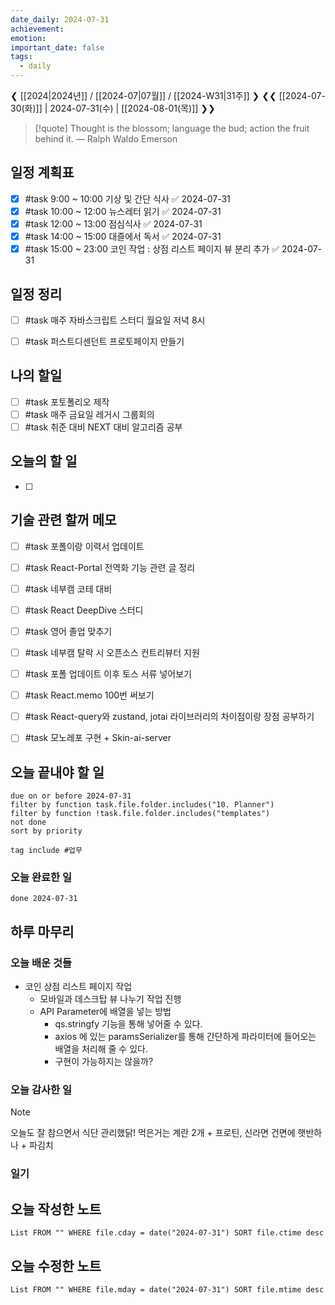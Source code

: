 ```yaml
---
date_daily: 2024-07-31
achievement: 
emotion: 
important_date: false
tags:
  - daily
---
```

❮ [[2024|2024년]] / [[2024-07|07월]] / [[2024-W31|31주]] ❯
❮❮ [[2024-07-30(화)]] | 2024-07-31(수) | [[2024-08-01(목)]] ❯❯

> [!quote] Thought is the blossom; language the bud; action the fruit behind it.
> — Ralph Waldo Emerson

## 일정 계획표


- [x] #task 9:00 ~ 10:00 기상 및 간단 식사 ✅ 2024-07-31
- [x] #task 10:00 ~ 12:00 뉴스레터 읽기 ✅ 2024-07-31
- [x] #task 12:00 ~ 13:00 점심식사 ✅ 2024-07-31
- [x] #task 14:00 ~ 15:00 대즐에서 독서 ✅ 2024-07-31
- [x] #task 15:00  ~ 23:00 코인 작업 : 상점 리스트 페이지 뷰 분리 추가 ✅ 2024-07-31

## 일정 정리
- [ ] #task 매주 자바스크립트 스터디 월요일 저녁 8시
- [ ] #task 퍼스트디센던트 프로토페이지 만들기


 ## 나의 할일

- [ ] #task 포토폴리오 제작
- [ ] #task 매주 금요일 레거시 그룹회의
- [ ] #task 취준 대비 NEXT 대비 알고리즘 공부

## 오늘의 할 일
- [ ] 

## 기술 관련 할꺼 메모

- [ ] #task 포폴이랑 이력서 업데이트
- [ ] #task React-Portal 전역화 기능 관련 글 정리
- [ ] #task 네부캠 코테 대비
- [ ] #task React DeepDive 스터디
- [ ] #task 영어 졸업 맞추기
- [ ] #task 네부캠 탈락 시 오픈소스 컨트리뷰터 지원
- [ ] #task 포폴 업데이트 이후 토스 서류 넣어보기
- [ ] #task React.memo 100번 써보기
- [ ] #task React-query와 zustand, jotai 라이브러리의 차이점이랑 장점 공부하기
- [ ] #task 모노레포 구현 + Skin-ai-server


## 오늘 끝내야 할 일
```tasks
due on or before 2024-07-31
filter by function task.file.folder.includes("10. Planner")
filter by function !task.file.folder.includes("templates")
not done
sort by priority
```
```tasks
tag include #업무 
```


### 오늘 완료한 일
```tasks
done 2024-07-31
```

## 하루 마무리
### 오늘 배운 것들
- 코인 상점 리스트 페이지 작업
	- 모바일과 데스크탑 뷰 나누기 작업 진행
	- API Parameter에 배열을 넣는 방법
		- qs.stringfy 기능을 통해 넣어줄 수 있다.
		- axios 에 있는 paramsSerializer를 통해 간단하게 파라미터에 들어오는 배열을 처리해 줄 수 있다.
		- 구현이 가능하지는 않을까?
### 오늘 감사한 일
>[!note]
>오늘도 잘 참으면서 식단 관리했닭! 먹은거는 계란 2개 + 프로틴, 신라면 건면에 햇반하나 + 파김치
### 일기

## 오늘 작성한 노트
```dataview
List FROM "" WHERE file.cday = date("2024-07-31") SORT file.ctime desc

```

## 오늘 수정한 노트
```dataview
List FROM "" WHERE file.mday = date("2024-07-31") SORT file.mtime desc


```